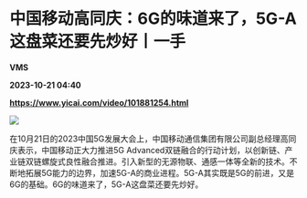 # 中国移动高同庆：6G的味道来了，5G-A这盘菜还要先炒好丨一手
**VMS**

**2023-10-21 04:40**

**https://www.yicai.com/video/101881254.html**

![](http://imgcdn.yicai.com/vms-new/2023/10/540adef8-9a2e-4043-9bde-1690395fbb99.jpg) 

在10月21日的2023中国5G发展大会上，中国移动通信集团有限公司副总经理高同庆表示，中国移动正大力推进5G Advanced双链融合的行动计划，以创新链、产业链双链螺旋式良性融合推进。引入新型的无源物联、通感一体等全新的技术。不断地拓展5G能力的边界，加速5G-A的商业进程。5G-A其实既是5G的前进，又是6G的基础。6G的味道来了，5G-A这盘菜还要先炒好。